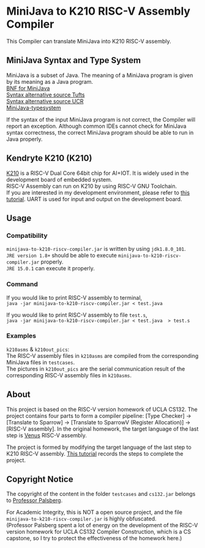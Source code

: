 # MiniJava to K210 RISC-V Assembly Compiler  
This Compiler can translate MiniJava into K210 RISC-V assembly.  

## MiniJava Syntax and Type System  
MiniJava is a subset of Java. The meaning of a MiniJava program is given by its meaning as a Java program.  
[BNF for MiniJava](http://compilers.cs.ucla.edu/cs132/project/MiniJava.html)  
[Syntax alternative source Tufts](http://alumni.cs.ucr.edu/~weesan/cs152/MiniJava.html)  
[Syntax alternative source UCR](http://www.cs.tufts.edu/~sguyer/classes/comp181-2006/MiniJava.html)  
[MiniJava-typesystem](http://web.cs.ucla.edu/~palsberg/course/cs132/MiniJava-typesystem.pdf)  
  
If the syntax of the input MiniJava program is not correct, the Compiler will report an exception. Although common IDEs cannot check for MiniJava syntax correctness, the correct MiniJava program should be able to run in Java properly.  
  
## Kendryte K210 (K210)  
[K210](https://canaan.io/product/kendryteai) is a RISC-V Dual Core 64bit chip for AI+IOT. It is widely used in the development board of embedded system.  
RISC-V Assembly can run on K210 by using RISC-V GNU Toolchain.  
If you are interested in my development environment, please refer to [this tutorial](https://github.com/qingpeng9802/build-maix-bit-k210-bare-metal-debug-dev-env). UART is used for input and output on the development board.  

## Usage  

### Compatibility  
`minijava-to-k210-riscv-compiler.jar` is written by using `jdk1.8.0_101`.  
`JRE version 1.8+` should be able to execute `minijava-to-k210-riscv-compiler.jar` properly.  
`JRE 15.0.1` can execute it properly.  
### Command  
If you would like to print RISC-V assembly to terminal,  
`java -jar minijava-to-k210-riscv-compiler.jar < test.java`  
  
If you would like to print RISC-V assembly to file `test.s`,  
`java -jar minijava-to-k210-riscv-compiler.jar < test.java  > test.s`

### Examples
`k210asms` & `k210out_pics`:  
The RISC-V assembly files in `k210asms` are compiled from the corresponding MiniJava files in `testcases`.  
The pictures in `k210out_pics` are the serial communication result of the corresponding RISC-V assembly files in `k210asms`.  
  
## About  
This project is based on the RISC-V version homework of UCLA CS132. The project contains four parts to form a compiler pipeline: [Type Checker] -> [Translate to Sparrow] -> [Translate to SparrowV (Register Allocation)] -> [RISC-V assembly]. In the original homework, the target language of the last step is [Venus](https://github.com/kvakil/venus) RISC-V assembly.  
  
The project is formed by modifying the target language of the last step to K210 RISC-V assembly. [This tutorial](https://github.com/qingpeng9802/port-riscv-asm-from-venus-to-k210) records the steps to complete the project.  
  
## Copyright Notice  
The copyright of the content in the folder `testcases` and `cs132.jar` belongs to [Professor Palsberg](https://web.cs.ucla.edu/~palsberg/).  
  
For Academic Integrity, this is NOT a open source project, and the file `minijava-to-k210-riscv-compiler.jar` is highly obfuscated.  
(Professor Palsberg spent a lot of energy on the development of the RISC-V version homework for UCLA CS132 Compiler Construction, which is a CS capstone, so I try to protect the effectiveness of the homework here.)  
